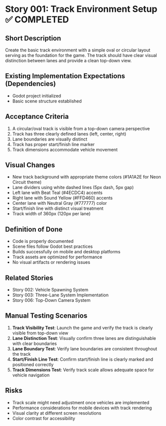 # Story 001: Track Environment Setup ✅ COMPLETED

## Short Description
Create the basic track environment with a simple oval or circular layout serving as the foundation for the game. The track should have clear visual distinction between lanes and provide a clean top-down view.

## Existing Implementation Expectations (Dependencies)
- Godot project initialized
- Basic scene structure established

## Acceptance Criteria
1. A circular/oval track is visible from a top-down camera perspective
2. Track has three clearly defined lanes (left, center, right)
3. Lane boundaries are visually distinct
4. Track has proper start/finish line marker
5. Track dimensions accommodate vehicle movement

## Visual Changes
- New track background with appropriate theme colors (#1A1A2E for Neon Circuit theme)
- Lane dividers using white dashed lines (5px dash, 5px gap)
- Left lane with Beat Teal (#4ECDC4) accents
- Right lane with Sound Yellow (#FFD460) accents
- Center lane with Neutral Gray (#777777) color
- Start/finish line with distinct visual treatment
- Track width of 360px (120px per lane)

## Definition of Done
- Code is properly documented
- Scene files follow Godot best practices
- Builds successfully on mobile and desktop platforms
- Track assets are optimized for performance
- No visual artifacts or rendering issues

## Related Stories
- Story 002: Vehicle Spawning System
- Story 003: Three-Lane System Implementation
- Story 006: Top-Down Camera System

## Manual Testing Scenarios
1. **Track Visibility Test**: Launch the game and verify the track is clearly visible from top-down view
2. **Lane Distinction Test**: Visually confirm three lanes are distinguishable with clear boundaries
3. **Lane Boundary Test**: Verify lane boundaries are consistent throughout the track
4. **Start/Finish Line Test**: Confirm start/finish line is clearly marked and positioned correctly
5. **Track Dimensions Test**: Verify track scale allows adequate space for vehicle navigation

## Risks
- Track scale might need adjustment once vehicles are implemented
- Performance considerations for mobile devices with track rendering
- Visual clarity at different screen resolutions
- Color contrast for accessibility